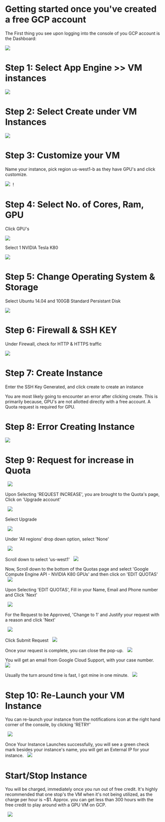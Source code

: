 # Getting started once you've created a free GCP account



 The First thing you see upon logging into the console of you GCP account is the Dashboard:




<kbd>
  <img src="/0_after_creating_instance.png">
</kbd>




# Step 1: Select App Engine >> VM instances


<kbd>
  <img src="/1_vm_instance.png">
</kbd>



# Step 2: Select Create under VM Instances

<kbd>
  <img src="/2_create_instance.png">
</kbd>

# Step 3: Customize your VM

 Name your instance, pick region us-west1-b as they have GPU's and click customize.


<kbd>
  <img src="/3_name_customize.png">
</kbd>!


# Step 4: Select No. of Cores, Ram, GPU

 Click GPU's


<kbd>
  <img src="/4_gpu.png">
</kbd>

 Select 1 NVIDIA Tesla K80


<kbd>
  <img src="/4_1_gpu.png">
</kbd>


# Step 5: Change Operating System & Storage

 Select Ubuntu 14.04 and 100GB Standard Persistant Disk

<kbd>
  <img src="/6_os_100_gb.png">
</kbd>


# Step 6: Firewall & SSH KEY

 Under Firewall, check for HTTP & HTTPS traffic

<kbd>
  <img src="/7_firewall_ssh_key.png">
</kbd>

 # Step 7: Create Instance

 Enter the SSH Key Generated, and click create to create an instance

You are most likely going to encounter an error after clicking create. This is primarily because, GPU's are not allotted directly with a free account. A Quota request is required for GPU.

# Step 8: Error Creating Instance 
<kbd>
  <img src="/8_error_request_for_quota.png">
</kbd>

# Step 9: Request for increase in Quota
<kbd>
  <img src="/9_Request_Increase.png">
</kbd>

Upon Selecting 'REQUEST INCREASE', you are brought to the Quota's page, Click on 'Upgrade account'

<kbd>
  <img src="/10_quotas.png">
</kbd>

Select Upgrade

<kbd>
  <img src="/11_upgrade.png">
</kbd>

Under 'All regions' drop down option, select 'None'

<kbd>
  <img src="/12_region_none.png">
</kbd>

Scroll down to select 'us-west1'
<kbd>
  <img src="/13_west_1.png">
</kbd>


Now, Scroll down to the bottom of the Quotas page and select 'Google Compute Engine API - NVIDIA K80 GPUs' and then click on 'EDIT QUOTAS'
<kbd>
  <img src="/14_k80_edit_quota.png">
</kbd>

Upon Selecting 'EDIT QUOTAS', Fill in your Name, Email and Phone number and Click 'Next'

<kbd>
  <img src="/15_request.png">
</kbd>

For the Request to be Approved, 'Change to 1' and Justify your request with a reason and click 'Next'

<kbd>
  <img src="/16_request_1_justify.png">
</kbd>

Click Submit Request
<kbd>
  <img src="/17_submit_request.png">
</kbd>

Once your request is complete, you can close the pop-up.
<kbd>
  <img src="/18_complete.png">
</kbd>

You will get an email from Google Cloud Support, with your case number.
<kbd>
  <img src="/19_Response_for_quota_increase.png">
</kbd>

Usually the turn around time is fast, I got mine in one minute.
<kbd>
  <img src="/20_turn_around_time.png">
</kbd>

# Step 10: Re-Launch your VM Instance

You can re-launch your instance from the notifications icon at the right hand corner of the console, by clicking 'RETRY'

<kbd>
  <img src="/21_retry_launching_instance.png">
</kbd>

Once Your Instance Launches successfully, you will see a green check mark besides your instance's name, you will get an External IP for your instance.
<kbd>
  <img src="/22_instance_complete.png">
</kbd>

# Start/Stop Instance

You will be charged, immediately once you run out of free credit. It's highly recommended that one stop's the VM when it's not being utilized, as the charge per hour is ~$1. Approx. you can get less than 300 hours with the free credit to play around with a GPU VM on GCP.

<kbd>
  <img src="/23_stop_instance.png">
</kbd>
